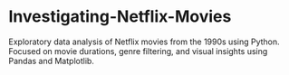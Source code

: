 # Investigating-Netflix-Movies
Exploratory data analysis of Netflix movies from the 1990s using Python. Focused on movie durations, genre filtering, and visual insights using Pandas and Matplotlib.
